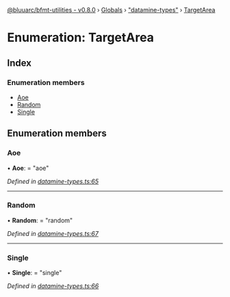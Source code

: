 [@bluuarc/bfmt-utilities - v0.8.0](../README.md) › [Globals](../globals.md) › ["datamine-types"](../modules/_datamine_types_.md) › [TargetArea](_datamine_types_.targetarea.md)

# Enumeration: TargetArea

## Index

### Enumeration members

* [Aoe](_datamine_types_.targetarea.md#aoe)
* [Random](_datamine_types_.targetarea.md#random)
* [Single](_datamine_types_.targetarea.md#single)

## Enumeration members

###  Aoe

• **Aoe**: = "aoe"

*Defined in [datamine-types.ts:65](https://github.com/BluuArc/bfmt-utilities/blob/master/src/datamine-types.ts#L65)*

___

###  Random

• **Random**: = "random"

*Defined in [datamine-types.ts:67](https://github.com/BluuArc/bfmt-utilities/blob/master/src/datamine-types.ts#L67)*

___

###  Single

• **Single**: = "single"

*Defined in [datamine-types.ts:66](https://github.com/BluuArc/bfmt-utilities/blob/master/src/datamine-types.ts#L66)*
